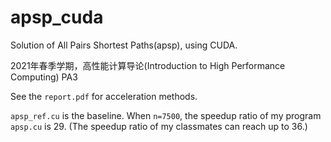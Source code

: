 # apsp_cuda

Solution of All Pairs Shortest Paths(apsp), using CUDA.

2021年春季学期，高性能计算导论(Introduction to High Performance Computing) PA3



See the `report.pdf` for acceleration methods.

`apsp_ref.cu` is the baseline. When `n=7500`, the speedup ratio of my program `apsp.cu` is 29. (The speedup ratio of my classmates can reach up to 36.) 